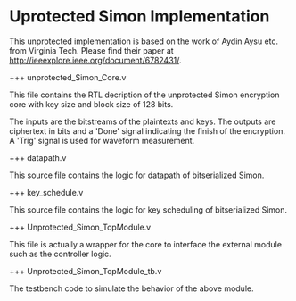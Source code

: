
# Uprotected Simon Implementation
This unprotected implementation is based on the work of Aydin Aysu etc. from Virginia Tech. Please find their paper at http://ieeexplore.ieee.org/document/6782431/.

+++ unprotected_Simon_Core.v

This file contains the RTL decription of the unprotected Simon encryption core with key size and block size of 128 bits.

The inputs are the bitstreams of the plaintexts and keys. The outputs are ciphertext in bits and a 'Done' signal indicating the finish of the encryption. A 'Trig' signal is used for waveform measurement.

+++ datapath.v

This source file contains the logic for datapath of bitserialized Simon.

+++ key_schedule.v

This source file contains the logic for key scheduling of bitserialized Simon.


+++ Unprotected_Simon_TopModule.v

This file is actually a wrapper for the core to interface the external module such as the controller logic.

+++ Unprotected_Simon_TopModule_tb.v

The testbench code to simulate the behavior of the above module.


